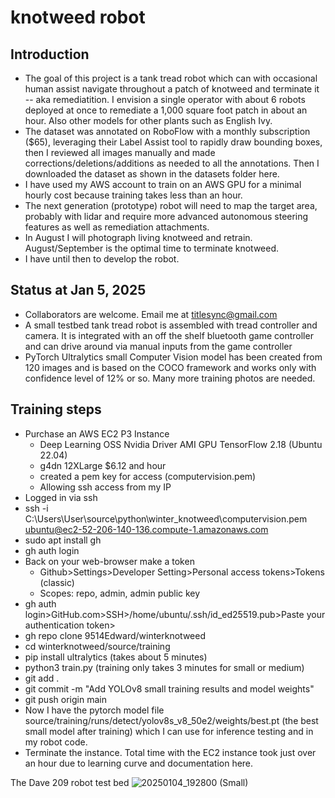 # knotweed robot

## Introduction
  - The goal of this project is a tank tread robot which can with occasional human assist navigate throughout a patch of knotweed and terminate it -- aka remediatition.  I envision a single operator with about 6 robots deployed at once to remediate a 1,000 square foot patch in about an hour.  Also other models for other plants such as English Ivy.
  - The dataset was annotated on RoboFlow with a monthly subscription ($65), leveraging their Label Assist tool to rapidly draw bounding boxes, then I reviewed all images manually and made corrections/deletions/additions as needed to all the annotations.  Then I downloaded the dataset as shown in the datasets folder here.
  - I have used my AWS account to train on an AWS GPU for a minimal hourly cost because training takes less than an hour.
  - The next generation (prototype) robot will need to map the target area, probably with lidar and require more advanced autonomous steering features as well as remediation attachments.
  - In August I will photograph living knotweed and retrain. August/September is the optimal time to terminate knotweed.
  - I have until then to develop the robot.

## Status at Jan 5, 2025
  - Collaborators are welcome.  Email me at titlesync@gmail.com
  - A small testbed tank tread robot is assembled with tread controller and camera.  It is integrated with an off the shelf bluetooth game controller and can drive around via manual inputs from the game controller
  - PyTorch Ultralytics small Computer Vision model has been created from 120 images and is based on the COCO framework and works only with confidence level of 12% or so.  Many more training photos are needed.
    
## Training steps
  - Purchase an AWS EC2 P3 Instance
     - Deep Learning OSS Nvidia Driver AMI GPU TensorFlow 2.18 (Ubuntu 22.04)
     - g4dn 12XLarge $6.12 and hour
     - created a pem key for access (computervision.pem)
     - Allowing ssh access from my IP
  - Logged in via ssh
  - ssh -i C:\Users\User\source\python\winter_knotweed\computervision.pem ubuntu@ec2-52-206-140-136.compute-1.amazonaws.com
  - sudo apt install gh
  - gh auth login
  - Back on your web-browser make a token
    - Github>Settings>Developer Setting>Personal access tokens>Tokens (classic)
    - Scopes:  repo, admin, admin public key
  - gh auth login>GitHub.com>SSH>/home/ubuntu/.ssh/id_ed25519.pub>Paste your authentication token>
  - gh repo clone 9514Edward/winterknotweed
  - cd winterknotweed/source/training
  - pip install ultralytics (takes about 5 minutes)
  - python3 train.py (training only takes 3 minutes for small or medium)
  - git add .
  - git commit -m "Add YOLOv8 small training results and model weights"
  - git push origin main
  - Now I have the pytorch model file source/training/runs/detect/yolov8s_v8_50e2/weights/best.pt (the best small model after training) which I can use for inference testing and in my robot code.
  - Terminate the instance.  Total time with the EC2 instance took just over an hour due to learning curve and documentation here.

The Dave 209 robot test bed
 ![20250104_192800 (Small)](https://github.com/user-attachments/assets/59fe39b7-ece7-4dbe-a2ac-2eb8297dff12)
 


